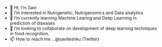 - 👋 Hi, I’m Savi
- 👀 I’m interested in Nutrigenetic, Nutrigenomics and Data analytics
- 🌱 I’m currently learning Machine Learing and Deep Learning in prediction of diseases
- 💞️ I’m looking to collaborate on development of deep learning techniques in food recognition.
- 📫 How to reach me ...@saviteshku (Twitter)

<!---
Saviteshku/Saviteshku is a ✨ special ✨ repository because its `README.md` (this file) appears on your GitHub profile.
You can click the Preview link to take a look at your changes.
--->
